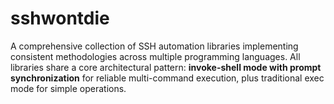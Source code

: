 # sshwontdie
A comprehensive collection of SSH automation libraries implementing consistent methodologies across multiple programming languages. All libraries share a core architectural pattern: **invoke-shell mode with prompt synchronization** for reliable multi-command execution, plus traditional exec mode for simple operations.
